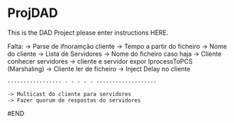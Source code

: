 # ProjDAD
This is the DAD Project please enter instructions HERE.


Falta:
	-> Parse de ifnoramção cliente
		-> Tempo a partir do ficheiro
		-> Nome do cliente
		-> Lista de Servidores
		-> Nome do ficheiro caso haja
	-> Cliente conhecer servidores
	-> cliente e servidor expor IprocessToPCS (Marshaling)
	-> Cliente ler de ficheiro
	-> Inject Delay no cliente
	
	----------------- - - - - - -------------------
	
	-> Multicast do cliente para servidores 
	-> Fazer quorum de respostas do servidores
#END



